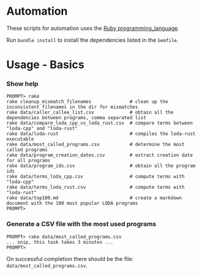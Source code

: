 # Automation

These scripts for automation uses the [Ruby programming_language](https://www.ruby-lang.org/en/).

Run `bundle install` to install the dependencies listed in the `Gemfile`.


# Usage - Basics

### Show help

```
PROMPT> rake
rake cleanup_mismatch_filenames              # clean up the inconsistent filenames in the dir for mismatches
rake data/caller_callee_list.csv             # obtain all the dependencies between programs, comma separated list
rake data/compare_loda_cpp_vs_loda_rust.csv  # compare terms between "loda-cpp" and "loda-rust"
rake data/loda-rust                          # compiles the loda-rust executable
rake data/most_called_programs.csv           # determine the most called programs
rake data/program_creation_dates.csv         # extract creation date for all programs
rake data/program_ids.csv                    # obtain all the program ids
rake data/terms_loda_cpp.csv                 # compute terms with "loda-cpp"
rake data/terms_loda_rust.csv                # compute terms with "loda-rust"
rake data/top100.md                          # create a markdown document with the 100 most popular LODA programs
PROMPT>
```

### Generate a CSV file with the most used programs

```
PROMPT> rake data/most_called_programs.csv
... snip, this task takes 3 minutes ...
PROMPT>
```

On successful completion there should be the file: `data/most_called_programs.csv`.

